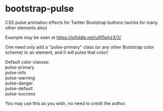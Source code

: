 # bootstrap-pulse
CSS pulse animation effects for Twitter Bootstrap buttons (works for many other elements also)

Example may be seen at https://jsfiddle.net/u6f5phz3/3/

One need only add a "pulse-primary" class (or any other Bootstrap color scheme) to an element, and it will pulse that color!


Default color classes:   
pulse-primary  
pulse-info  
pulse-warning  
pulse-danger  
pulse-default  
pulse-success  

You may use this as you wish, no need to credit the author. 
